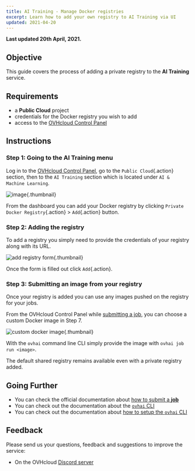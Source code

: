```yaml
---
title: AI Training - Manage Docker registries
excerpt: Learn how to add your own registry to AI Training via UI
updated: 2021-04-20
---
```


**Last updated 20th April, 2021.**

## Objective

This guide covers the process of adding a private registry to the **AI Training** service.

## Requirements

-   a **Public Cloud** project
-   credentials for the Docker registry you wish to add
-   access to the [OVHcloud Control Panel](https://ca.ovh.com/auth/?action=gotomanager&from=https://www.ovh.com/asia/&ovhSubsidiary=asia)

## Instructions

### Step 1: Going to the AI Training menu

Log in to the [OVHcloud Control Panel](https://ca.ovh.com/auth/?action=gotomanager&from=https://www.ovh.com/asia/&ovhSubsidiary=asia), go to the `Public Cloud`{.action} section, then to the `AI Training` section which is located under `AI & Machine Learning`.

![image](images/00_training_menu.png){.thumbnail}

From the dashboard you can add your Docker registry by clicking `Private Docker Registry`{.action} > `Add`{.action} button.

### Step 2: Adding the registry

To add a registry you simply need to provide the credentials of your registry along with its URL.

![add registry form](images/01_add_registry_form.png){.thumbnail}

Once the form is filled out click `Add`{.action}.

### Step 3: Submitting an image from your registry

Once your registry is added you can use any images pushed on the registry for your jobs.

From the OVHcloud Control Panel while [submitting a job](/pages/platform/ai/training_guide_02_howto_submit_job), you can choose a custom Docker image in Step 7.

![custom docker image](images/02_submit_image_custom.png){.thumbnail}

With the `ovhai` command line CLI simply provide the image with `ovhai job run <image>`.

The default shared registry remains available even with a private registry added.

## Going Further

-   You can check the official documentation about [how to submit a **job**](/pages/platform/ai/training_guide_02_howto_submit_job)
-   You can check out the documentation about the [`ovhai` CLI](/pages/platform/ai/cli_15_commands_reference)
-   You can check out the documentation about [how to setup the `ovhai` CLI](/pages/platform/ai/cli_10_howto_install_cli)

## Feedback

Please send us your questions, feedback and suggestions to improve the service:

- On the OVHcloud [Discord server](https://discord.com/invite/vXVurFfwe9) 

